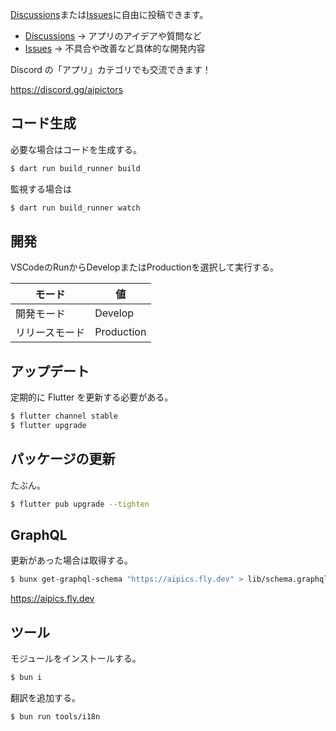 [Discussions](https://github.com/aipictors/app/discussions)または[Issues](https://github.com/aipictors/app/issues)に自由に投稿できます。

- [Discussions](https://github.com/aipictors/app/discussions)
  → アプリのアイデアや質問など
- [Issues](https://github.com/aipictors/app/issues)
  → 不具合や改善など具体的な開発内容

Discord の「アプリ」カテゴリでも交流できます！

https://discord.gg/aipictors

## コード生成

必要な場合はコードを生成する。

```bash
$ dart run build_runner build
```

監視する場合は

```bash
$ dart run build_runner watch
```

## 開発

VSCodeのRunからDevelopまたはProductionを選択して実行する。

| モード | 値 |
| -- | -- |
| 開発モード | Develop |
| リリースモード | Production |

## アップデート

定期的に Flutter を更新する必要がある。

```bash
$ flutter channel stable
$ flutter upgrade
```

## パッケージの更新

たぶん。

```bash
$ flutter pub upgrade --tighten
```

## GraphQL

更新があった場合は取得する。

```bash
$ bunx get-graphql-schema "https://aipics.fly.dev" > lib/schema.graphql
```

https://aipics.fly.dev

## ツール

モジュールをインストールする。

```bash
$ bun i
```

翻訳を追加する。

```bash
$ bun run tools/i18n
```
